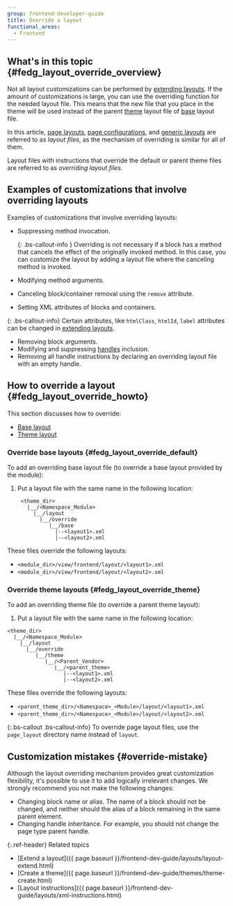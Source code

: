 ```yaml
---
group: frontend-developer-guide
title: Override a layout
functional_areas:
  - Frontend
---
```


## What's in this topic {#fedg_layout_override_overview}

Not all layout customizations can be performed by [extending layouts]. If the amount of customizations is large, you can use the overriding function for the needed layout file. This means that the new file that you place in the theme will be used instead of the parent [theme] layout file of [base] layout file.

In this article, [page layouts], [page configurations], and [generic layouts] are referred to as *layout files*, as the mechanism of overriding is similar for all of them.

Layout files with instructions that override the default or parent theme files are referred to as *overriding layout files*.

## Examples of customizations that involve overriding layouts

Examples of customizations that involve overriding layouts:

*  Suppressing method invocation.

   {: .bs-callout-info }
   Overriding is not necessary if a block has a method that cancels the effect of the originally invoked method. In this case, you can customize the layout by adding a layout file where the canceling method is invoked.

*  Modifying method arguments.
*  Canceling block/container removal using the `remove` attribute.
*  Setting XML attributes of blocks and containers.

{: .bs-callout-info}
Certain attributes, like `htmlClass`, `htmlId`, `label` attributes can be changed in [extending layouts].

*  Removing block arguments.
*  Modifying and suppressing [handles] inclusion.
*  Removing all handle instructions by declaring an overriding layout file with an empty handle.

## How to override a layout {#fedg_layout_override_howto}

This section discusses how to override:

* [Base layout]
* [Theme layout]

### Override base layouts {#fedg_layout_override_default}

To add an overriding base layout file (to override a base layout provided by the module):

1. Put a layout file with the same name in the following location:

   ```tree
    <theme_dir>
      |__/<Namespace_Module>
        |__/layout
          |__/override
             |__/base
               |--<layout1>.xml
               |--<layout2>.xml
   ```

These files override the following layouts:

*  `<module_dir>/view/frontend/layout/<layout1>.xml`
*  `<module_dir>/view/frontend/layout/<layout2>.xml`

### Override theme layouts {#fedg_layout_override_theme}

To add an overriding theme file (to override a parent theme layout):

1. Put a layout file with the same name in the following location:

```tree
<theme_dir>
  |__/<Namespace_Module>
    |__/layout
      |__/override
         |__/theme
            |__/<Parent_Vendor>
               |__/<parent_theme>
                  |--<layout1>.xml
                  |--<layout2>.xml
```

These files override the following layouts:

*  `<parent_theme_dir>/<Namespace>_<Module>/layout/<layout1>.xml`
*  `<parent_theme_dir>/<Namespace>_<Module>/layout/<layout2>.xml`

{:.bs-callout .bs-callout-info}
To override page layout files, use the `page_layout` directory name instead of `layout`.

## Customization mistakes {#override-mistake}

Although the layout overriding mechanism provides great customization flexibility, it's possible to use it to add logically irrelevant changes. We strongly recommend you not make the following changes:

*  Changing block name or alias. The name of a block should not be changed, and neither should the alias of a block remaining in the same parent element.
*  Changing handle inheritance. For example, you should not change the page type parent handle.

{:.ref-header}
Related topics

*  [Extend a layout]({{ page.baseurl }}/frontend-dev-guide/layouts/layout-extend.html)
*  [Create a theme]({{ page.baseurl }}/frontend-dev-guide/themes/theme-create.html)
*  [Layout instructions]({{ page.baseurl }}/frontend-dev-guide/layouts/xml-instructions.html)

[extending layouts]: {{page.baseurl}}/frontend-dev-guide/layouts/layout-extend.html
[theme]: {{page.baseurl}}/frontend-dev-guide/layouts/layout-overview.html#layout-loc
[base]: {{page.baseurl}}/frontend-dev-guide/layouts/layout-overview.html#layout-loc
[page layouts]: {{page.baseurl}}/frontend-dev-guide/layouts/layout-types.html#layout-types-page
[page configurations]: {{page.baseurl}}/frontend-dev-guide/layouts/layout-types.html#layout-types-conf
[generic layouts]: {{page.baseurl}}/frontend-dev-guide/layouts/layout-types.html#layout-types-gen
[handles]: {{page.baseurl}}/frontend-dev-guide/layouts/layout-overview.html#layout-over-terms
[Base layout]: {{page.baseurl}}/frontend-dev-guide/layouts/layout-overview.html#layout-loc
[Theme layout]: {{page.baseurl}}/frontend-dev-guide/layouts/layout-overview.html#layout-loc